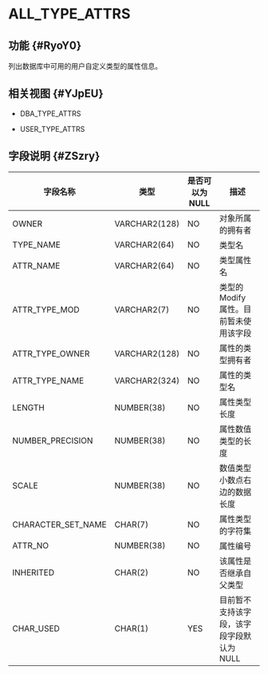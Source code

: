 ALL_TYPE_ATTRS 
===================================



功能 {#RyoY0}
-----------

列出数据库中可用的用户自定义类型的属性信息。

相关视图 {#YJpEU}
-------------

* DBA_TYPE_ATTRS

  

* USER_TYPE_ATTRS

  




字段说明 {#ZSzry}
-------------



|      **字段名称**      |    **类型**     | **是否可以为 NULL** |         **描述**          |
|--------------------|---------------|----------------|-------------------------|
| OWNER              | VARCHAR2(128) | NO             | 对象所属的拥有者                |
| TYPE_NAME          | VARCHAR2(64)  | NO             | 类型名                     |
| ATTR_NAME          | VARCHAR2(64)  | NO             | 类型属性名                   |
| ATTR_TYPE_MOD      | VARCHAR2(7)   | NO             | 类型的 Modify 属性。目前暂未使用该字段 |
| ATTR_TYPE_OWNER    | VARCHAR2(128) | NO             | 属性的类型拥有者                |
| ATTR_TYPE_NAME     | VARCHAR2(324) | NO             | 属性的类型名                  |
| LENGTH             | NUMBER(38)    | NO             | 属性类型长度                  |
| NUMBER_PRECISION   | NUMBER(38)    | NO             | 属性数值类型的长度               |
| SCALE              | NUMBER(38)    | NO             | 数值类型小数点右边的数据长度          |
| CHARACTER_SET_NAME | CHAR(7)       | NO             | 属性类型的字符集                |
| ATTR_NO            | NUMBER(38)    | NO             | 属性编号                    |
| INHERITED          | CHAR(2)       | NO             | 该属性是否继承自父类型             |
| CHAR_USED          | CHAR(1)       | YES            | 目前暂不支持该字段，该字段字段默认为NULL  |


